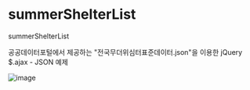 # summerShelterList
summerShelterList

공공데이터포털에서 제공하는 "전국무더위심터표준데이터.json"을 이용한 jQuery $.ajax - JSON 예제

![image](https://user-images.githubusercontent.com/22079767/44182426-e31bdb80-a141-11e8-8ee3-dffe23297c39.png)

